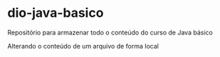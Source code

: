 # dio-java-basico
Repositório para armazenar todo o conteúdo do curso de Java básico

Alterando o conteúdo de um arquivo de forma local

